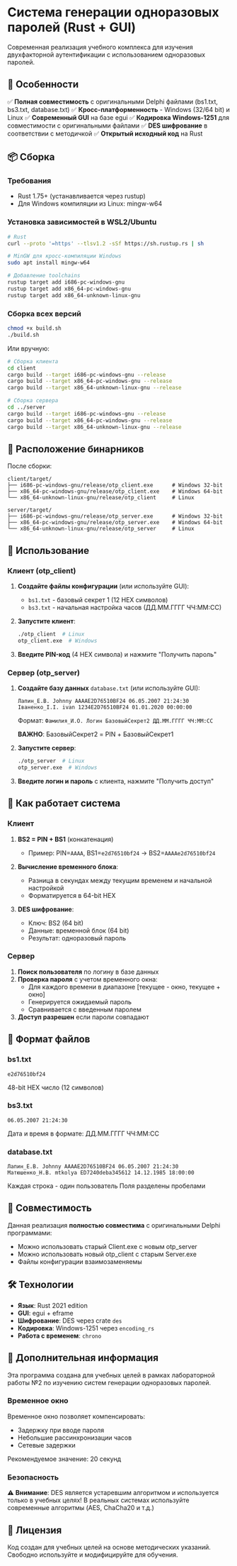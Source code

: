 # Система генерации одноразовых паролей (Rust + GUI)

Современная реализация учебного комплекса для изучения двухфакторной аутентификации с использованием одноразовых паролей.

## 🎯 Особенности

✅ **Полная совместимость** с оригинальными Delphi файлами (bs1.txt, bs3.txt, database.txt)
✅ **Кросс-платформенность** - Windows (32/64 bit) и Linux
✅ **Современный GUI** на базе egui
✅ **Кодировка Windows-1251** для совместимости с оригинальными файлами
✅ **DES шифрование** в соответствии с методичкой
✅ **Открытый исходный код** на Rust

## 📦 Сборка

### Требования
- Rust 1.75+ (устанавливается через rustup)
- Для Windows компиляции из Linux: mingw-w64

### Установка зависимостей в WSL2/Ubuntu

```bash
# Rust
curl --proto '=https' --tlsv1.2 -sSf https://sh.rustup.rs | sh

# MinGW для кросс-компиляции Windows
sudo apt install mingw-w64

# Добавление toolchains
rustup target add i686-pc-windows-gnu
rustup target add x86_64-pc-windows-gnu
rustup target add x86_64-unknown-linux-gnu
```

### Сборка всех версий

```bash
chmod +x build.sh
./build.sh
```

Или вручную:

```bash
# Сборка клиента
cd client
cargo build --target i686-pc-windows-gnu --release
cargo build --target x86_64-pc-windows-gnu --release
cargo build --target x86_64-unknown-linux-gnu --release

# Сборка сервера
cd ../server
cargo build --target i686-pc-windows-gnu --release
cargo build --target x86_64-pc-windows-gnu --release
cargo build --target x86_64-unknown-linux-gnu --release
```

## 📂 Расположение бинарников

После сборки:

```
client/target/
├── i686-pc-windows-gnu/release/otp_client.exe      # Windows 32-bit
├── x86_64-pc-windows-gnu/release/otp_client.exe    # Windows 64-bit
└── x86_64-unknown-linux-gnu/release/otp_client     # Linux

server/target/
├── i686-pc-windows-gnu/release/otp_server.exe      # Windows 32-bit
├── x86_64-pc-windows-gnu/release/otp_server.exe    # Windows 64-bit
└── x86_64-unknown-linux-gnu/release/otp_server     # Linux
```

## 🚀 Использование

### Клиент (otp_client)

1. **Создайте файлы конфигурации** (или используйте GUI):
   - `bs1.txt` - базовый секрет 1 (12 HEX символов)
   - `bs3.txt` - начальная настройка часов (ДД.ММ.ГГГГ ЧЧ:ММ:СС)

2. **Запустите клиент**:
   ```bash
   ./otp_client  # Linux
   otp_client.exe  # Windows
   ```

3. **Введите PIN-код** (4 HEX символа) и нажмите "Получить пароль"

### Сервер (otp_server)

1. **Создайте базу данных** `database.txt` (или используйте GUI):
   ```
   Лапин_Е.В. Johnny AAAAE2D76510BF24 06.05.2007 21:24:30
   Іваненко_І.І. ivan 1234E2D76510BF24 01.01.2020 00:00:00
   ```
   
   Формат: `Фамилия_И.О. Логин БазовыйСекрет2 ДД.ММ.ГГГГ ЧЧ:ММ:СС`
   
   **ВАЖНО**: БазовыйСекрет2 = PIN + БазовыйСекрет1

2. **Запустите сервер**:
   ```bash
   ./otp_server  # Linux
   otp_server.exe  # Windows
   ```

3. **Введите логин и пароль** с клиента, нажмите "Получить доступ"

## 🔐 Как работает система

### Клиент

1. **BS2 = PIN + BS1** (конкатенация)
   - Пример: PIN=`AAAA`, BS1=`e2d76510bf24` → BS2=`AAAAe2d76510bf24`

2. **Вычисление временного блока**:
   - Разница в секундах между текущим временем и начальной настройкой
   - Форматируется в 64-bit HEX

3. **DES шифрование**:
   - Ключ: BS2 (64 bit)
   - Данные: временной блок (64 bit)
   - Результат: одноразовый пароль

### Сервер

1. **Поиск пользователя** по логину в базе данных
2. **Проверка пароля** с учетом временного окна:
   - Для каждого времени в диапазоне [текущее - окно, текущее + окно]
   - Генерируется ожидаемый пароль
   - Сравнивается с введенным паролем
3. **Доступ разрешен** если пароли совпадают

## 📝 Формат файлов

### bs1.txt
```
e2d76510bf24
```
48-bit HEX число (12 символов)

### bs3.txt
```
06.05.2007 21:24:30
```
Дата и время в формате: ДД.ММ.ГГГГ ЧЧ:ММ:СС

### database.txt
```
Лапин_Е.В. Johnny AAAAE2D76510BF24 06.05.2007 21:24:30
Матюшенко_Н.В. mtkolya ED7240deba345612 14.12.1985 18:00:00
```
Каждая строка - один пользователь
Поля разделены пробелами

## 🔄 Совместимость

Данная реализация **полностью совместима** с оригинальными Delphi программами:
- Можно использовать старый Client.exe с новым otp_server
- Можно использовать новый otp_client с старым Server.exe
- Файлы конфигурации взаимозаменяемы

## 🛠️ Технологии

- **Язык**: Rust 2021 edition
- **GUI**: egui + eframe
- **Шифрование**: DES через crate `des`
- **Кодировка**: Windows-1251 через `encoding_rs`
- **Работа с временем**: `chrono`

## 📖 Дополнительная информация

Эта программа создана для учебных целей в рамках лабораторной работы №2 по изучению систем генерации одноразовых паролей.

### Временное окно

Временное окно позволяет компенсировать:
- Задержку при вводе пароля
- Небольшие рассинхронизации часов
- Сетевые задержки

Рекомендуемое значение: 20 секунд

### Безопасность

⚠️ **Внимание**: DES является устаревшим алгоритмом и используется только в учебных целях!
В реальных системах используйте современные алгоритмы (AES, ChaCha20 и т.д.)

## 📄 Лицензия

Код создан для учебных целей на основе методических указаний.
Свободно используйте и модифицируйте для обучения.
